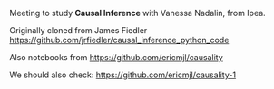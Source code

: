 
Meeting to study **Causal Inference** with Vanessa Nadalin, from Ipea.

Originally cloned from James Fiedler https://github.com/jrfiedler/causal_inference_python_code

Also notebooks from https://github.com/ericmjl/causality

We should also check: https://github.com/ericmjl/causality-1